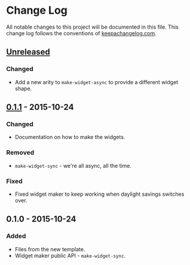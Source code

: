 # Change Log
All notable changes to this project will be documented in this file. This change log follows the conventions of [keepachangelog.com](http://keepachangelog.com/).

## [Unreleased][unreleased]
### Changed
- Add a new arity to `make-widget-async` to provide a different widget shape.

## [0.1.1] - 2015-10-24
### Changed
- Documentation on how to make the widgets.

### Removed
- `make-widget-sync` - we're all async, all the time.

### Fixed
- Fixed widget maker to keep working when daylight savings switches over.

## 0.1.0 - 2015-10-24
### Added
- Files from the new template.
- Widget maker public API - `make-widget-sync`.

[unreleased]: https://github.com/your-name/ui-check/compare/0.1.1...HEAD
[0.1.1]: https://github.com/your-name/ui-check/compare/0.1.0...0.1.1
